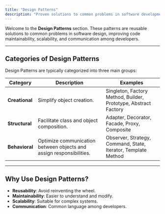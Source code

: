 ```yaml
---
title: "Design Patterns"
description: "Proven solutions to common problems in software development."
---
```


Welcome to the **Design Patterns** section. These patterns are reusable solutions to common problems in software design, improving code maintainability, scalability, and communication among developers.

---

## Categories of Design Patterns

Design Patterns are typically categorized into three main groups:



| Category          | Description                                                                 | Examples                                                                 |
|-------------------|-----------------------------------------------------------------------------|--------------------------------------------------------------------------|
| **Creational**    | Simplify object creation.                                                   | Singleton, Factory Method, Builder, Prototype, Abstract Factory          |
| **Structural**    | Facilitate class and object composition.                                    | Adapter, Decorator, Facade, Proxy, Composite                             |
| **Behavioral**    | Optimize communication between objects and assign responsibilities.       | Observer, Strategy, Command, State, Iterator, Template Method           |

---

## Why Use Design Patterns?

- **Reusability**: Avoid reinventing the wheel.
- **Maintainability**: Easier to understand and modify.
- **Scalability**: Suitable for complex systems.
- **Communication**: Common language among developers.

